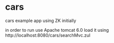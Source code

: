 cars
====

cars example app using ZK initially


in order to run use Apache tomcat 6.0
load it using http://localhost:8080/cars/searchMvc.zul

